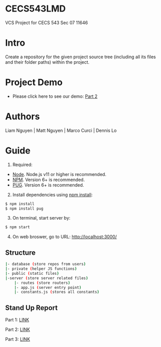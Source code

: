 # CECS543LMD

VCS Project for CECS 543 Sec 07 11646

# Intro

Create a repository for the given project source tree (including all its files and their folder paths) within the project.

# Project Demo

- Please click here to see our demo: [Part 2](https://youtu.be/TblI6wRh0XQ)

# Authors

Liam Nguyen | Matt Nguyen | Marco Curci | Dennis Lo

# Guide

1. Required:

- [Node](https://nodejs.org/en/download/). Node.js v11 or higher is recommended.
- [NPM](https://www.npmjs.com/get-npm). Version 6+ is recommended.
- [PUG](https://pugjs.org/). Version 6+ is recommended.


2. Install dependencies using [npm install](https://docs.npmjs.com/getting-started/installing-npm-packages-locally):

```bash
$ npm install
$ npm install pug
```

3. On terminal, start server by:

```bash
$ npm start
```

4. On web broswer, go to URL: [http://localhost:3000/](http://localhost:3000/)

## Structure

```bash
|- database (store repos from users)
|- private (helper JS functions)
|- public (static files)
|-server (store server related files)
	|- routes (store routers)
   	|- app.js (server entry point)
	|- constants.js (stores all constants)
```

## Stand Up Report

Part 1: [LINK](https://1drv.ms/w/s!AgJrpqI0jWm8gZpljgq3uOegIrgdbQ)

Part 2: [LINK](https://onedrive.live.com/view.aspx?resid=BC698D34A2A66B02!19862&ithint=file%2cdocx&authkey=!APonenOErzhufgc)

Part 3: [LINK](https://docs.google.com/document/d/1kucMi0183DqceuyynsXOTjGCae9pUMABv_HjiSTmQAw/edit)
